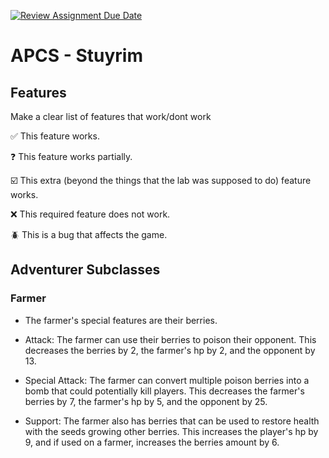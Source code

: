 [![Review Assignment Due Date](https://classroom.github.com/assets/deadline-readme-button-22041afd0340ce965d47ae6ef1cefeee28c7c493a6346c4f15d667ab976d596c.svg)](https://classroom.github.com/a/KprAwj1n)
# APCS - Stuyrim

## Features

Make a clear list of features that work/dont work

:white_check_mark: This feature works.

:question: This feature works partially.

:ballot_box_with_check: This extra (beyond the things that the lab was supposed to do) feature works.

:x: This required feature does not work.

:beetle: This is a bug that affects the game.


## Adventurer Subclasses

### Farmer

* The farmer's special features are their berries.

* Attack: The farmer can use their berries to poison their opponent. This decreases the berries by 2, the farmer's hp by 2, and the opponent by 13.

* Special Attack: The farmer can convert multiple poison berries into a 
bomb that could potentially kill players. This decreases the farmer's berries by 7, the farmer's hp by 5, and the opponent by 25.

* Support: The farmer also has berries that can be used to restore health with the seeds growing other berries. This increases the player's hp by 9, and if used on a farmer, increases the berries amount by 6.



